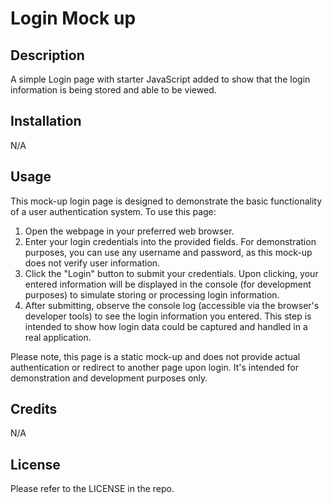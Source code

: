 # Login Mock up
## Description

A simple Login page with starter JavaScript added to show that the login information is being stored and able to be viewed.

## Installation

N/A

## Usage

This mock-up login page is designed to demonstrate the basic functionality of a user authentication system. To use this page:

1. Open the webpage in your preferred web browser.
2. Enter your login credentials into the provided fields. For demonstration purposes, you can use any username and password, as this mock-up does not verify user information.
3. Click the "Login" button to submit your credentials. Upon clicking, your entered information will be displayed in the console (for development purposes) to simulate storing or processing login information.
4. After submitting, observe the console log (accessible via the browser's developer tools) to see the login information you entered. This step is intended to show how login data could be captured and handled in a real application.

Please note, this page is a static mock-up and does not provide actual authentication or redirect to another page upon login. It's intended for demonstration and development purposes only.

## Credits

N/A

## License

Please refer to the LICENSE in the repo.